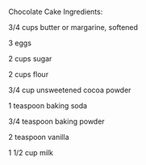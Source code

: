 Chocolate Cake Ingredients:

3/4 cups butter or margarine, softened

3 eggs

2 cups sugar

2 cups flour

3/4 cup unsweetened cocoa powder

1 teaspoon baking soda

3/4 teaspoon baking powder

2 teaspoon vanilla

1 1/2 cup milk
